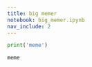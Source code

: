 ```yaml
---
title: big memer
notebook: big_memer.ipynb
nav_include: 2
---
```


```python
print('meme')
```

    meme
    
